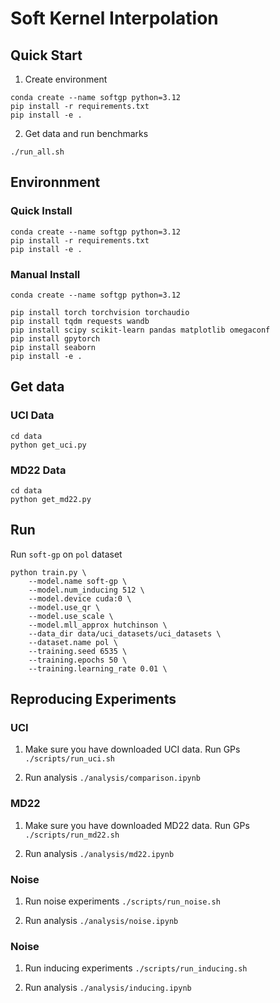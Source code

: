 # Soft Kernel Interpolation



## Quick Start

1. Create environment

```
conda create --name softgp python=3.12
pip install -r requirements.txt
pip install -e .
```

2. Get data and run benchmarks

```
./run_all.sh
```


## Environnment

### Quick Install

```
conda create --name softgp python=3.12
pip install -r requirements.txt
pip install -e .
```

### Manual Install

```
conda create --name softgp python=3.12

pip install torch torchvision torchaudio
pip install tqdm requests wandb
pip install scipy scikit-learn pandas matplotlib omegaconf
pip install gpytorch 
pip install seaborn
pip install -e .
```


## Get data

### UCI Data

```
cd data
python get_uci.py
```

### MD22 Data

```
cd data
python get_md22.py
```

## Run

Run `soft-gp` on `pol` dataset

```
python train.py \
    --model.name soft-gp \
    --model.num_inducing 512 \
    --model.device cuda:0 \
    --model.use_qr \
    --model.use_scale \
    --model.mll_approx hutchinson \
    --data_dir data/uci_datasets/uci_datasets \
    --dataset.name pol \
    --training.seed 6535 \
    --training.epochs 50 \
    --training.learning_rate 0.01 \
```


## Reproducing Experiments

### UCI

1. Make sure you have downloaded UCI data. Run GPs `./scripts/run_uci.sh`

2. Run analysis `./analysis/comparison.ipynb`

### MD22

1. Make sure you have downloaded MD22 data.  Run GPs `./scripts/run_md22.sh`

2. Run analysis `./analysis/md22.ipynb`

### Noise

1. Run noise experiments `./scripts/run_noise.sh`

2. Run analysis `./analysis/noise.ipynb`

### Noise

1. Run inducing experiments `./scripts/run_inducing.sh`

2. Run analysis `./analysis/inducing.ipynb`
